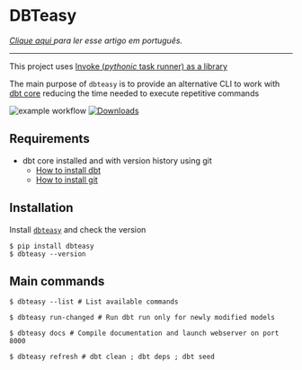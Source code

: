 # DBTeasy

_[Clique aqui ](README-pt-br.md) para ler esse artigo em português._
______________________________________

This project uses [Invoke (*pythonic* task runner) as a library](https://docs.pyinvoke.org/en/stable/concepts/library.html?highlight=invoke)

The main purpose of `dbteasy` is to provide an alternative CLI to work with [dbt core](https://github.com/dbt-labs/dbt-core) reducing the time needed to execute repetitive commands


![example workflow](https://github.com/ArthurMor4is/dbteasy/actions/workflows/publish-to-pypi.yml/badge.svg) [![Downloads](https://pepy.tech/badge/dbteasy)](https://pepy.tech/project/dbteasy)

## Requirements

- dbt core installed and with version history using git
  - [How to install dbt](https://docs.getdbt.com/dbt-cli/install/overview)
  - [How to install git](https://git-scm.com/book/en/v2/Getting-Started-Installing-Git)


## Installation

Install [`dbteasy`](https://pypi.org/project/dbteasy/) and check the version

```shell
$ pip install dbteasy
$ dbteasy --version
```

## Main commands

```shell
$ dbteasy --list # List available commands
```

```shell
$ dbteasy run-changed # Run dbt run only for newly modified models
```

```shell
$ dbteasy docs # Compile documentation and launch webserver on port 8000
```

```shell
$ dbteasy refresh # dbt clean ; dbt deps ; dbt seed
```
